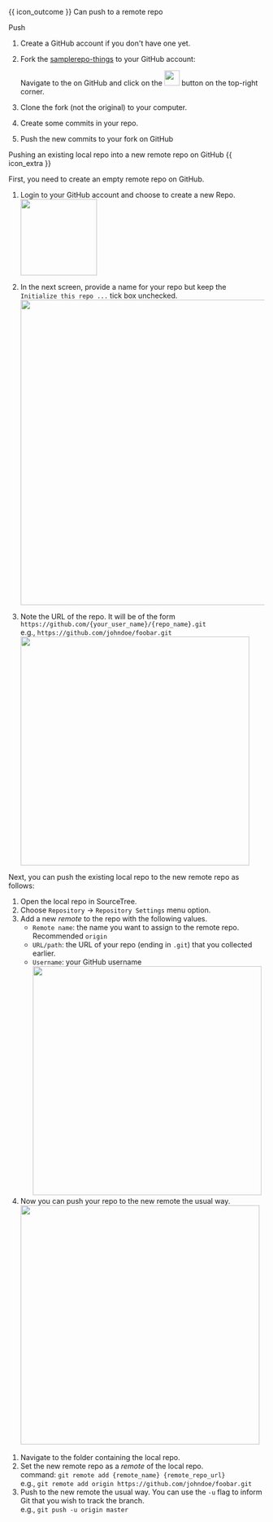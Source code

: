<span id="prereqs"><panel src="../pull/unit-inElsewhere-asFlat.md" boilerplate header="{{ icon_prereq }} %%Tools → Git & GitHub → Pull%%" popup-url="{{ baseUrl }}/gitAndGithub/pull" /></span>

<span id="outcomes">{{ icon_outcome }} Can push to a remote repo</span>

<span id="title">Push</span>

<div id="body">

1. Create a GitHub account if you don't have one yet.
1. Fork the [samplerepo-things](https://github.com/se-edu/samplerepo-things) to your GitHub account:

   <panel type="seamless" header="%%How to fork a repo?%%">
    
    Navigate to the  on GitHub and click on the <img src="{{baseUrl}}/gitAndGithub/push/images/fork.png" height="30" /> button on the top-right corner.
    
   </panel><p/>

2. Clone the fork (not the original) to your computer.
3. Create some commits in your repo.
4. Push the new commits to your fork on GitHub

<tabs>
  <tab header="SourceTree">
    <include src="./sourcetree.md" />
  </tab>
  <tab header="CLI">
    <include src="./cli.md" />
  </tab>
</tabs>

<panel header="" minimized >
   <span slot="header" class="card-title"><md> Pushing an existing local repo into a new remote repo on GitHub {{ icon_extra }}</md></span>

First, you need to create an empty remote repo on GitHub.

1. Login to your GitHub account and choose to create a new Repo. <br>
   <img src="{{baseUrl}}/gitAndGithub/push/images/createNewRemoteRepo.png" width="150" />

1. In the next screen, provide a name for your repo but keep the `Initialize this repo ...` tick box unchecked.<br>
   <img src="{{baseUrl}}/gitAndGithub/push/images/fillNewRepoInfo.png" width="600" />

1. Note the URL of the repo. It will be of the form `https://github.com/{your_user_name}/{repo_name}.git`<br>
   e.g., `https://github.com/johndoe/foobar.git`<br>
   <img src="{{baseUrl}}/gitAndGithub/push/images/newRepoUrl.png" width="450" />

Next, you can push the existing local repo to the new remote repo as follows:

<tabs>
  <tab header="SourceTree">

1. Open the local repo in SourceTree.
1. Choose `Repository` → `Repository Settings` menu option.
1. Add a new _remote_ to the repo with the following values.
   * `Remote name`: the name you want to assign to the remote repo. Recommended `origin`
   * `URL/path`: the URL of your repo (ending in `.git`) that you collected earlier.
   * `Username`: your GitHub username<br>
     <img src="{{baseUrl}}/gitAndGithub/push/images/fillRemoteInfoForSourceTree.png" width="450" />
1. Now you can push your repo to the new remote the usual way.<br>
   <img src="{{baseUrl}}/gitAndGithub/push/images/pushToRemote.png" width="470" />

  </tab>
  <tab header="CLI">

1. Navigate to the folder containing the local repo.
1. Set the new remote repo as a _remote_ of the local repo.<br>
   command: `git remote add {remote_name} {remote_repo_url}`<br>
   e.g., `git remote add origin https://github.com/johndoe/foobar.git`
1. Push to the new remote the usual way. You can use the `-u` flag to inform Git that you wish to <tooltip content="i.e., remember which branch in the remote repo corresponds to which branch in the local repo">track</tooltip> the branch.<br>
   e.g., `git push -u origin master`

  </tab>
</tabs>
</panel>

</div>

<div id="extras">
</div>